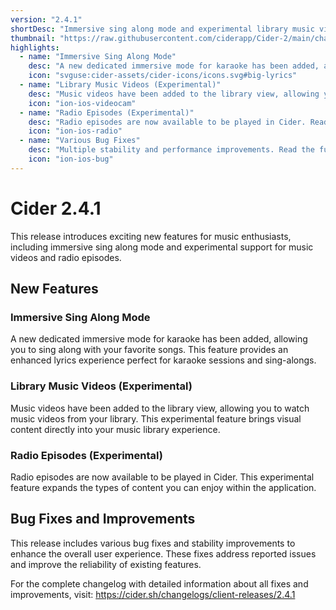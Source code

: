 ```yaml
---
version: "2.4.1"
shortDesc: "Immersive sing along mode and experimental library music videos"
thumbnail: "https://raw.githubusercontent.com/ciderapp/Cider-2/main/changelogs/images/2.4.1.png"
highlights:
  - name: "Immersive Sing Along Mode"
    desc: "A new dedicated immersive mode for karaoke has been added, allowing you to sing along with your favorite songs."
    icon: "svguse:cider-assets/cider-icons/icons.svg#big-lyrics"
  - name: "Library Music Videos (Experimental)"
    desc: "Music videos have been added to the library view, allowing you to watch music videos from your library."
    icon: "ion-ios-videocam"
  - name: "Radio Episodes (Experimental)"
    desc: "Radio episodes are now available to be played in Cider. Read the full changelog for more details."
    icon: "ion-ios-radio"
  - name: "Various Bug Fixes"
    desc: "Multiple stability and performance improvements. Read the full changelog for more details."
    icon: "ion-ios-bug"
---
```


# Cider 2.4.1

This release introduces exciting new features for music enthusiasts, including immersive sing along mode and experimental support for music videos and radio episodes.

## New Features

### Immersive Sing Along Mode
A new dedicated immersive mode for karaoke has been added, allowing you to sing along with your favorite songs. This feature provides an enhanced lyrics experience perfect for karaoke sessions and sing-alongs.

### Library Music Videos (Experimental)
Music videos have been added to the library view, allowing you to watch music videos from your library. This experimental feature brings visual content directly into your music library experience.

### Radio Episodes (Experimental)
Radio episodes are now available to be played in Cider. This experimental feature expands the types of content you can enjoy within the application.

## Bug Fixes and Improvements

This release includes various bug fixes and stability improvements to enhance the overall user experience. These fixes address reported issues and improve the reliability of existing features.

For the complete changelog with detailed information about all fixes and improvements, visit: https://cider.sh/changelogs/client-releases/2.4.1 